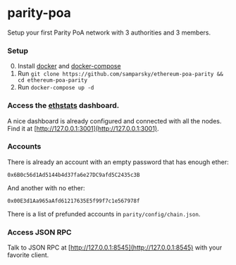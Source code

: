 # parity-poa

Setup your first Parity PoA network with 3 authorities and 3 members.

### Setup

0. Install [docker](https://docs.docker.com/engine/installation/) and [docker-compose](https://docs.docker.com/compose/install/)
1. Run `git clone https://github.com/samparsky/ethereum-poa-parity && cd ethereum-poa-parity`
2. Run `docker-compose up -d`

### Access the [ethstats](https://github.com/cubedro/eth-netstats) dashboard.
A nice dashboard is already configured and connected with all the nodes.
Find it at [http://127.0.0.1:3001](http://127.0.0.1:3001).

### Accounts
There is already an account with an empty password that has enough ether:

```
0x6B0c56d1Ad5144b4d37fa6e27DC9afd5C2435c3B
```

And another with no ether:
```
0x00E3d1Aa965aAfd61217635E5f99f7c1e567978f
```

There is a list of prefunded accounts in `parity/config/chain.json`.

### Access JSON RPC 
Talk to JSON RPC at [http://127.0.0.1:8545](http://127.0.0.1:8545) with your favorite client.

